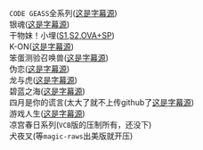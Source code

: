 `CODE GEASS`全系列([这是字幕源](https://bbs.acgrip.com/thread-11236-1-2.html))  
银魂([这是字幕源](https://bbs.acgrip.com/thread-7538-1-2.html))  
干物妹！小埋([S1](https://bbs.acgrip.com/forum.php?mod=viewthread&tid=1190),[S2](https://bbs.acgrip.com/forum.php?mod=viewthread&tid=3312),[OVA+SP](https://bbs.acgrip.com/forum.php?mod=viewthread&tid=1319))  
K-ON([这是字幕源](https://bbs.acgrip.com/thread-4519-1-1.html))  
笨蛋测验召唤兽([这是字幕源](https://bbs.acgrip.com/forum.php?mod=viewthread&tid=610))  
伪恋([这是字幕源](https://bbs.acgrip.com/forum.php?mod=viewthread&tid=5856))  
龙与虎([这是字幕源](https://bbs.acgrip.com/forum.php?mod=viewthread&tid=4769))  
碧蓝之海([这是字幕源](https://bbs.acgrip.com/forum.php?mod=viewthread&tid=4812))  
四月是你的谎言(太大了就不上传github了[这是字幕源](https://bbs.acgrip.com/thread-9298-1-1.html))  
游戏人生([这是字幕源](https://bbs.acgrip.com/forum.php?mod=viewthread&tid=5675&highlight=%E7%89%B9%E6%95%88%E5%AD%97%E5%B9%95))  
凉宫春日系列(`VCB`版的压制所有，还没下)  
犬夜叉(等`magic-raws`出美版就开压)  
